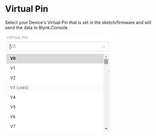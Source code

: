 # Virtual Pin

Select your Device's Virtual Pin that is set in the sketch/firmware and will send the data to Blynk.Console

![](../../../../.gitbook/assets/vpin.PNG)
